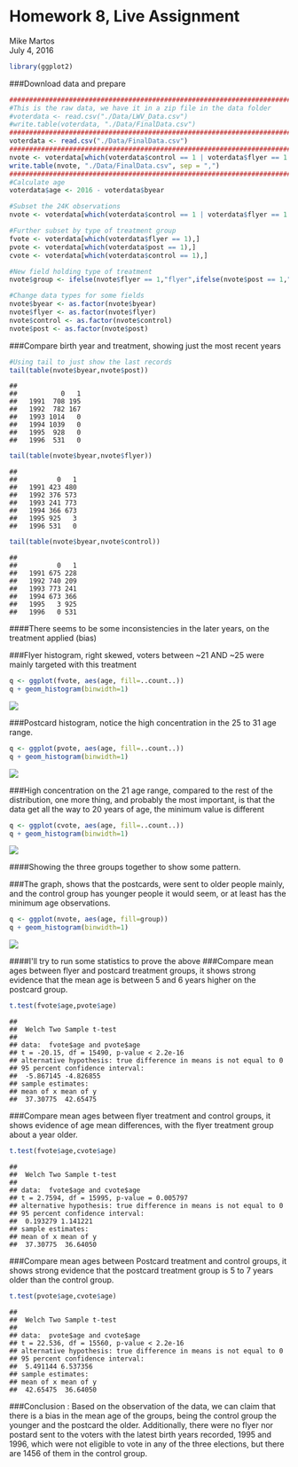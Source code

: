 # Homework 8, Live Assignment
Mike Martos  
July 4, 2016  



```r
library(ggplot2)
```

###Download data and prepare

```r
##################################################################################
#This is the raw data, we have it in a zip file in the data folder
#voterdata <- read.csv("./Data/LWV_Data.csv")
#write.table(voterdata, "./Data/FinalData.csv")
##################################################################################
voterdata <- read.csv("./Data/FinalData.csv")
##################################################################################
nvote <- voterdata[which(voterdata$control == 1 | voterdata$flyer == 1 | voterdata$post == 1),]
write.table(nvote, "./Data/FinalData.csv", sep = ",")
##################################################################################
#Calculate age
voterdata$age <- 2016 - voterdata$byear

#Subset the 24K observations 
nvote <- voterdata[which(voterdata$control == 1 | voterdata$flyer == 1 | voterdata$post == 1),]

#Further subset by type of treatment group
fvote <- voterdata[which(voterdata$flyer == 1),]
pvote <- voterdata[which(voterdata$post == 1),]
cvote <- voterdata[which(voterdata$control == 1),]

#New field holding type of treatment
nvote$group <- ifelse(nvote$flyer == 1,"flyer",ifelse(nvote$post == 1,"postcard","control"))

#Change data types for some fields
nvote$byear <- as.factor(nvote$byear)
nvote$flyer <- as.factor(nvote$flyer)
nvote$control <- as.factor(nvote$control)
nvote$post <- as.factor(nvote$post)
```

###Compare birth year and treatment, showing just the most recent years

```r
#Using tail to just show the last records
tail(table(nvote$byear,nvote$post))
```

```
##       
##           0   1
##   1991  708 195
##   1992  782 167
##   1993 1014   0
##   1994 1039   0
##   1995  928   0
##   1996  531   0
```

```r
tail(table(nvote$byear,nvote$flyer))
```

```
##       
##          0   1
##   1991 423 480
##   1992 376 573
##   1993 241 773
##   1994 366 673
##   1995 925   3
##   1996 531   0
```

```r
tail(table(nvote$byear,nvote$control))
```

```
##       
##          0   1
##   1991 675 228
##   1992 740 209
##   1993 773 241
##   1994 673 366
##   1995   3 925
##   1996   0 531
```

####There seems to be some inconsistencies in the later years, on the treatment applied (bias)

###Flyer histogram, right skewed, voters between ~21 AND ~25 were mainly targeted with this treatment

```r
q <- ggplot(fvote, aes(age, fill=..count..))
q + geom_histogram(binwidth=1) 
```

![](6306Homework8_403_files/figure-html/ageFlyer-1.png)<!-- -->

###Postcard histogram, notice the high concentration in the 25 to 31 age range.

```r
q <- ggplot(pvote, aes(age, fill=..count..))
q + geom_histogram(binwidth=1) 
```

![](6306Homework8_403_files/figure-html/agePostcard-1.png)<!-- -->

###High concentration on the 21 age range, compared to the rest of the distribution, one more thing, and probably the most important, is that the data get all the way to 20 years of age, the minimum value is different

```r
q <- ggplot(cvote, aes(age, fill=..count..))
q + geom_histogram(binwidth=1) 
```

![](6306Homework8_403_files/figure-html/ageControl-1.png)<!-- -->

####Showing the three groups together to show some pattern.

###The graph, shows that the postcards, were sent to older people mainly, and the control group has younger people it would seem, or at least has the minimum age observations.

```r
q <- ggplot(nvote, aes(age, fill=group))
q + geom_histogram(binwidth=1) 
```

![](6306Homework8_403_files/figure-html/ageAllTreatments-1.png)<!-- -->

####I'll try to run some statistics to prove the above
###Compare mean ages between flyer and postcard treatment groups, it shows strong evidence that the mean age is between 5 and 6 years higher on the postcard group.

```r
t.test(fvote$age,pvote$age)
```

```
## 
## 	Welch Two Sample t-test
## 
## data:  fvote$age and pvote$age
## t = -20.15, df = 15490, p-value < 2.2e-16
## alternative hypothesis: true difference in means is not equal to 0
## 95 percent confidence interval:
##  -5.867145 -4.826855
## sample estimates:
## mean of x mean of y 
##  37.30775  42.65475
```

###Compare mean ages between flyer treatment and control groups, it shows evidence of age mean differences, with the flyer treatment group about a year older.

```r
t.test(fvote$age,cvote$age)
```

```
## 
## 	Welch Two Sample t-test
## 
## data:  fvote$age and cvote$age
## t = 2.7594, df = 15995, p-value = 0.005797
## alternative hypothesis: true difference in means is not equal to 0
## 95 percent confidence interval:
##  0.193279 1.141221
## sample estimates:
## mean of x mean of y 
##  37.30775  36.64050
```

###Compare mean ages between Postcard treatment and control groups, it shows strong evidence that the postcard treatment group is 5 to 7 years older than the control group.

```r
t.test(pvote$age,cvote$age)
```

```
## 
## 	Welch Two Sample t-test
## 
## data:  pvote$age and cvote$age
## t = 22.536, df = 15560, p-value < 2.2e-16
## alternative hypothesis: true difference in means is not equal to 0
## 95 percent confidence interval:
##  5.491144 6.537356
## sample estimates:
## mean of x mean of y 
##  42.65475  36.64050
```

###Conclusion : Based on the observation of the data, we can claim that there is a bias in the mean age of the groups, being the control group the younger and the postcard the older. Additionally, there were no flyer nor postard sent to the voters with the latest birth years recorded, 1995 and 1996, which were not eligible to vote in any of the three elections, but there are  1456 of them in the control group. 



